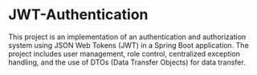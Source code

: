 # JWT-Authentication
This project is an implementation of an authentication and authorization system using JSON Web Tokens (JWT) in a Spring Boot application. The project includes user management, role control, centralized exception handling, and the use of DTOs (Data Transfer Objects) for data transfer.
